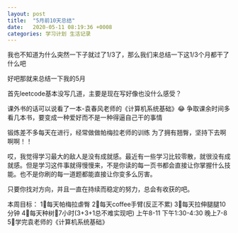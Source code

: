 ```yaml
---
layout: post
title:  "5月前10天总结"
date:   2020-05-11 08:19:36 +0008
categories: 学习计划 生活记录
---
```


我也不知道为什么突然一下子就过了1/3了，那么我们来总结一下这1/3个月都干了什么吧

好吧那就来总结一下我的5月

首先leetcode基本没写几道，主要是现在写好像也没什么感受？

课外书的话可以说看了一本-袁春风老师的《计算机系统基础》😂
争取课余时间多看几本书，要变成一种爱好而不是一种得逼自己干的事情


锻炼差不多每天在进行，经常做做帕梅拉老师的训练
为了拥有翘臀，坚持下去啊啊啊！！

哎，我觉得学习最大的敌人是没有成就感。最近有一些学习比较零散，就很没有成就感。但是学习这件事就得慢慢来，不是你读的每一页书都会直接让你掌握什么技能。也不是你刷的每一道题都能直接让你变多么厉害。

只要你找对方向，并且一直在持续而稳定的努力，总会有收获的吧。

本周目标：
1⃣️每天帕梅拉虐臀
2⃣️每天coffee手臂(反正不累)
3⃣️每天拉伸腿腿10分钟
4⃣️每天种树🌲7小时(3+3+1总不难实现吧)
    上午8-11
    下午1:30-4:30
    晚上7-8
5⃣️学完袁老师的《计算机系统基础》




